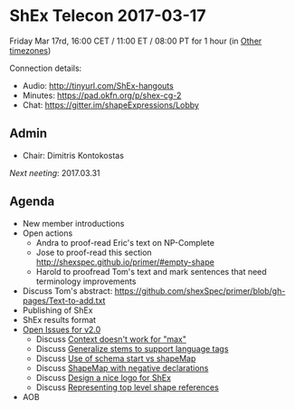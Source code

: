 # ShEx Telecon 2017-03-17

Friday Mar 17rd, 16:00 CET / 11:00 ET / 08:00 PT for 1 hour
(in [Other timezones](https://www.timeanddate.com/worldclock/fixedtime.html?msg=ShEx+CG&iso=20170303T16&p1=195&ah=1))

Connection details:

* Audio: http://tinyurl.com/ShEx-hangouts 
* Minutes: https://pad.okfn.org/p/shex-cg-2
* Chat: https://gitter.im/shapeExpressions/Lobby

## Admin

 * Chair: Dimitris Kontokostas

*Next neeting*: 2017.03.31

## Agenda 
 * New member introductions
 * Open actions
   * Andra to proof-read Eric's text on NP-Complete
   * Jose to proof-read this section http://shexspec.github.io/primer/#empty-shape
   * Harold to proofread Tom's text and mark sentences that need terminology improvements
 * Discuss Tom's abstract: https://github.com/shexSpec/primer/blob/gh-pages/Text-to-add.txt
 * Publishing of ShEx
 * ShEx results format
 * [Open Issues for v2.0](https://github.com/shexSpec/shex/issues?q=is%3Aopen+is%3Aissue+milestone%3A2.0)
   * Discuss [Context doesn't work for "max"](https://github.com/shexSpec/shex/issues/49)
   * Discuss [Generalize stems to support language tags](https://github.com/shexSpec/shex/issues/46)
   * Discuss [Use of schema start vs shapeMap](https://github.com/shexSpec/shex/issues/37)
   * Discuss [ShapeMap with negative declarations](https://github.com/shexSpec/shex/issues/42)
   * Discuss [Design a nice logo for ShEx](https://github.com/shexSpec/shex/issues/26)
   * Discuss [Representing top level shape references](https://github.com/shexSpec/shex/issues/38)
 * AOB 
